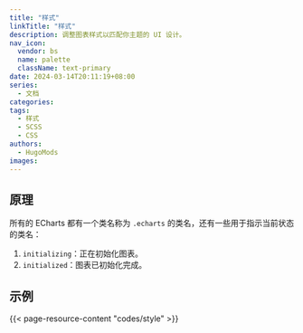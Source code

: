 ```yaml
---
title: "样式"
linkTitle: "样式"
description: 调整图表样式以匹配你主题的 UI 设计。
nav_icon:
  vendor: bs
  name: palette
  className: text-primary
date: 2024-03-14T20:11:19+08:00
series:
  - 文档
categories:
tags:
  - 样式
  - SCSS
  - CSS
authors:
  - HugoMods
images:
---
```


## 原理

所有的 ECharts 都有一个类名称为 `.echarts` 的类名，还有一些用于指示当前状态的类名：

1. `initializing`：正在初始化图表。
2. `initialized`：图表已初始化完成。

## 示例

{{< page-resource-content "codes/style" >}}
